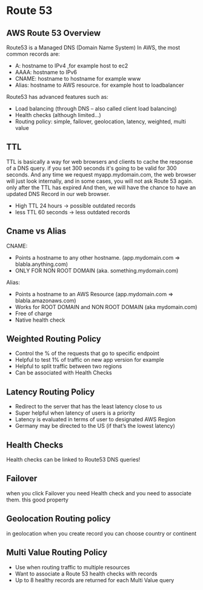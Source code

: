 # Route 53
## AWS Route 53 Overview
Route53 is a Managed DNS (Domain Name System) 
In AWS, the most common records are:
* A: hostname to IPv4 ,for example host to ec2
* AAAA: hostname to IPv6 
* CNAME: hostname to hostname for example www
* Alias: hostname to AWS resource. for example host to loadbalancer     
  
Route53 has advanced features such as:
* Load balancing (through DNS – also called client load balancing)
* Health checks (although limited…)
* Routing policy: simple, failover, geolocation, latency, weighted, multi value
## TTL
TTL is basically a way for web browsers and clients to cache the response of a DNS query. if you set 300 seconds
it's going to be valid for 300 seconds. And any time we request myapp.mydomain.com, the web browser will just look internally, and in some cases, you will not ask Route 53 again. only after the TTL has expired And then, we will have the chance to have an updated DNS Record in our web browser.
* High TTL 24 hours -> possible outdated records
* less TTL 60 seconds -> less outdated records
## Cname vs Alias
CNAME:  
* Points a hostname to any other hostname. (app.mydomain.com => blabla.anything.com)  
* ONLY FOR NON ROOT DOMAIN (aka. something.mydomain.com)  

Alias:
* Points a hostname to an AWS Resource (app.mydomain.com => blabla.amazonaws.com)
* Works for ROOT DOMAIN and NON ROOT DOMAIN (aka mydomain.com)
* Free of charge
* Native health check
## Weighted Routing Policy
* Control the % of the requests that go to specific endpoint
* Helpful to test 1% of traffic on new app version for example
* Helpful to split traffic between two regions
* Can be associated with Health Checks
## Latency Routing Policy
* Redirect to the server that has the least latency close to us
* Super helpful when latency of users is a priority
* Latency is evaluated in terms of user to designated AWS Region
* Germany may be directed to the US (if that’s the lowest latency)
## Health Checks
Health checks can be linked to Route53 DNS queries!
## Failover
when you click Failover you need Health check and you need to associate them. this good property
## Geolocation Routing policy
in geolocation when you create record you can choose country or continent
## Multi Value Routing Policy
* Use when routing traffic to multiple resources
* Want to associate a Route 53 health checks with records
* Up to 8 healthy records are returned for each Multi Value query